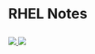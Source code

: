 # RHEL Notes
## 

<!-- thumbnail image wrapped in a link -->
<a href="#img1">
  <img src="../../../img/bolivian-dog.jpg" class="thumbnail">
</a>

<!-- lightbox container hidden with CSS -->
<a href="#_" class="lightbox" id="img1">
  <img src="../../../img/bolivian-dog.jpg">
</a>

